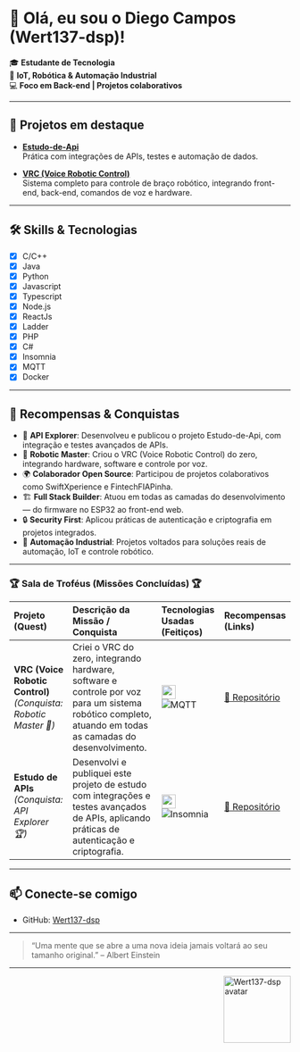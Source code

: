 # 👋 Olá, eu sou o Diego Campos (Wert137-dsp)!

🎓 **Estudante de Tecnologia**  
🤖 **IoT, Robótica & Automação Industrial**  
💻 **Foco em Back-end | Projetos colaborativos**

---

## 🚀 Projetos em destaque

- [**Estudo-de-Api**](https://github.com/Wert137-dsp/Estudo-de-Api)  
  Prática com integrações de APIs, testes e automação de dados.

- [**VRC (Voice Robotic Control)**](https://github.com/Wert137-dsp/controle_robo_software)  
  Sistema completo para controle de braço robótico, integrando front-end, back-end, comandos de voz e hardware.

---

## 🛠️ Skills & Tecnologias

- [x] C/C++
- [x] Java
- [x] Python
- [x] Javascript
- [x] Typescript
- [x] Node.js
- [x] ReactJs
- [x] Ladder
- [x] PHP
- [x] C#
- [X] Insomnia
- [X] MQTT
- [X] Docker

---

## 🏅 Recompensas & Conquistas

- 🥇 **API Explorer**: Desenvolveu e publicou o projeto Estudo-de-Api, com integração e testes avançados de APIs.
- 🦾 **Robotic Master**: Criou o VRC (Voice Robotic Control) do zero, integrando hardware, software e controle por voz.
- 🌍 **Colaborador Open Source**: Participou de projetos colaborativos como SwiftXperience e FintechFIAPinha.
- 🏗️ **Full Stack Builder**: Atuou em todas as camadas do desenvolvimento — do firmware no ESP32 ao front-end web.
- 🔒 **Security First**: Aplicou práticas de autenticação e criptografia em projetos integrados.
- 🚀 **Automação Industrial**: Projetos voltados para soluções reais de automação, IoT e controle robótico.

---

### 🏆 Sala de Troféus (Missões Concluídas) 🏆

| Projeto (Quest) | Descrição da Missão / Conquista | Tecnologias Usadas (Feitiços) | Recompensas (Links) |
| :--- | :--- | :--- | :--- |
| **VRC (Voice Robotic Control)** <br> *(Conquista: Robotic Master 🤖)* | Criei o VRC do zero, integrando hardware, software e controle por voz para um sistema robótico completo, atuando em todas as camadas do desenvolvimento. | <img src="https://skillicons.dev/icons?i=python,cpp,html,css,javascript,mysql&perline=6" height="25"/> <br> ![MQTT](https://img.shields.io/badge/MQTT-000?logo=mqtt&logoColor=white) | [🔗 Repositório](https://github.com/Wert137-dsp/controle_robo_software) |
| **Estudo de APIs** <br> *(Conquista: API Explorer 🏆)* | Desenvolvi e publiquei este projeto de estudo com integrações e testes avançados de APIs, aplicando práticas de autenticação e criptografia. | <img src="https://skillicons.dev/icons?i=nodejs,javascript,typescript,docker&perline=4" height="25"/> <br> ![Insomnia](https://img.shields.io/badge/Insomnia-4000bf?logo=insomnia&logoColor=white) | [🔗 Repositório](https://github.com/Wert137-dsp/Estudo-de-Api) |

---

## 📫 Conecte-se comigo

- GitHub: [Wert137-dsp](https://github.com/Wert137-dsp)

---

> “Uma mente que se abre a uma nova ideia jamais voltará ao seu tamanho original.” – Albert Einstein

---

<img align="right" height="120" src="https://avatars.githubusercontent.com/u/174471915?v=4" alt="Wert137-dsp avatar">

<!--
**Wert137-dsp/Wert137-dsp** é um repositório ✨ _special_ ✨, onde você pode adicionar um README ao seu perfil para se apresentar!
-->
